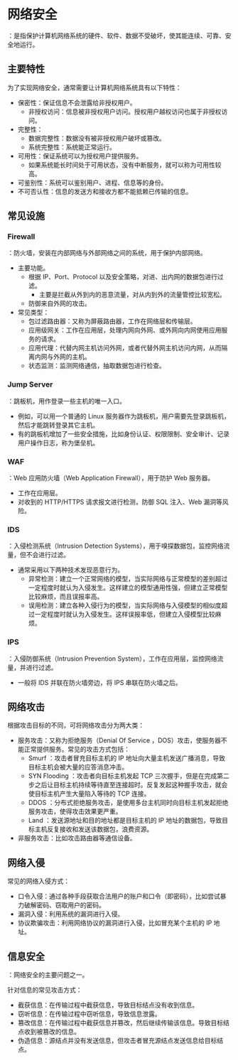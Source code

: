 # 网络安全

：是指保护计算机网络系统的硬件、软件、数据不受破坏，使其能连续、可靠、安全地运行。

## 主要特性

为了实现网络安全，通常需要让计算机网络系统具有以下特性：
- 保密性：保证信息不会泄露给非授权用户。
  - 非授权访问：信息被非授权用户访问。授权用户越权访问也属于非授权访问。
- 完整性：
  - 数据完整性：数据没有被非授权用户破坏或篡改。
  - 系统完整性：系统能正常运行。
- 可用性：保证系统可以为授权用户提供服务。
  - 如果系统能长时间处于可用状态，没有中断服务，就可以称为可用性较高。
- 可鉴别性：系统可以鉴别用户、进程、信息等的身份。
- 不可否认性：信息的发送方和接收方都不能抵赖已传输的信息。

## 常见设施

### Firewall

：防火墙，安装在内部网络与外部网络之间的系统，用于保护内部网络。
- 主要功能。
  - 根据 IP、Port、Protocol 以及安全策略，对进、出内网的数据包进行过滤。
    - 主要是拦截从外到内的恶意流量，对从内到外的流量管控比较宽松。
  - 防御来自外网的攻击。
- 常见类型：
  - 包过滤路由器：又称为屏蔽路由器，工作在网络层和传输层。
  - 应用级网关：工作在应用层，处理内网向外网、或外网向内网使用应用服务的请求。
  - 应用代理：代替内网主机访问外网，或者代替外网主机访问内网，从而隔离内网与外网的主机。
  - 状态监测：监测网络通信，抽取数据包进行检查。

### Jump Server

：跳板机，用作登录一些主机的唯一入口。
- 例如，可以用一个普通的 Linux 服务器作为跳板机，用户需要先登录跳板机，然后才能跳转登录其它主机。
- 有的跳板机增加了一些安全措施，比如身份认证、权限限制、安全审计、记录用户操作日志，称为堡垒机。

### WAF

：Web 应用防火墙（Web Application Firewall），用于防护 Web 服务器。
- 工作在应用层。
- 对收到的 HTTP/HTTPS 请求报文进行检测，防御 SQL 注入、Web 漏洞等风险。

### IDS

：入侵检测系统（Intrusion Detection Systems），用于嗅探数据包，监控网络流量，但不会进行过滤。
- 通常采用以下两种技术发现恶意行为。
  - 异常检测：建立一个正常网络的模型，当实际网络与正常模型的差别超过一定程度时就认为入侵发生。这样建立的模型通用性强，但建立正常模型比较麻烦，而且误报率高。
  - 误用检测：建立各种入侵行为的模型，当实际网络与入侵模型的相似度超过一定程度时就认为入侵发生。这样误报率低，但建立入侵模型比较麻烦。

### IPS

：入侵防御系统（Intrusion Prevention System），工作在应用层，监控网络流量，并进行过滤。
- 一般将 IDS 并联在防火墙旁边，将 IPS 串联在防火墙之后。

## 网络攻击

根据攻击目标的不同，可将网络攻击分为两大类：
- 服务攻击：又称为拒绝服务（Denial Of Service ，DOS）攻击，使服务器不能正常提供服务。常见的攻击方式包括：
  - Smurf ：攻击者冒充目标主机的 IP 地址向大量主机发送广播消息，导致目标主机会被大量的应答消息冲击。
  - SYN Flooding ：攻击者向目标主机发起 TCP 三次握手，但是在完成第二步之后让目标主机持续等待直至连接超时。反复发起这种握手攻击，就会使目标主机产生大量陷入等待的 TCP 连接。
  - DDOS ：分布式拒绝服务攻击，是使用多台主机同时向目标主机发起拒绝服务攻击，使得攻击效果更严重。
  - Land ：发送源地址和目的地址都是目标主机的 IP 地址的数据包，导致目标主机反复接收和发送该数据包，浪费资源。
- 非服务攻击：比如攻击路由器等通信设备。

## 网络入侵

常见的网络入侵方式：
- 口令入侵：通过各种手段获取合法用户的账户和口令（即密码），比如尝试暴力破解密码、窃取用户的密码。
- 漏洞入侵：利用系统的漏洞进行入侵。
- 协议欺骗攻击：利用网络协议的漏洞进行入侵，比如冒充某个主机的 IP 地址。

## 信息安全

：网络安全的主要问题之一。

针对信息的常见攻击方式：
- 截获信息：在传输过程中截获信息，导致目标结点没有收到信息。
- 窃听信息：在传输过程中窃听信息，导致信息泄露。
- 篡改信息：在传输过程中截获信息并篡改，然后继续传输该信息。导致目标结点收到被篡改的信息。
- 伪造信息：源结点并没有发送信息，但攻击者冒充源结点发送信息给目标结点。
